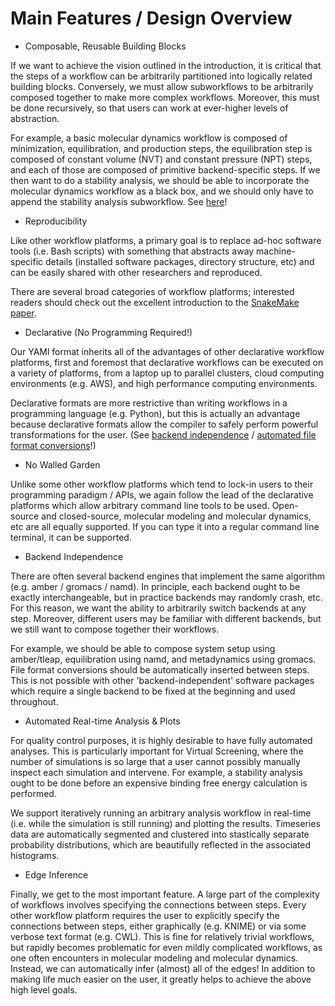# Main Features / Design Overview

* Composable, Reusable Building Blocks

If we want to achieve the vision outlined in the introduction, it is critical that the steps of a workflow can be arbitrarily partitioned into logically related building blocks. Conversely, we must allow subworkflows to be arbitrarily composed together to make more complex workflows. Moreover, this must be done recursively, so that users can work at ever-higher levels of abstraction.

For example, a basic molecular dynamics workflow is composed of minimization, equilibration, and production steps, the equilibration step is composed of constant volume (NVT) and constant pressure (NPT) steps, and each of those are composed of primitive backend-specific steps. If we then want to do a stability analysis, we should be able to incorporate the molecular dynamics workflow as a black box, and we should only have to append the stability analysis subworkflow. See [here](https://github.com/PolusAI/mm-workflows/blob/main/examples/gromacs/tutorial.yml)!

* Reproducibility

Like other workflow platforms, a primary goal is to replace ad-hoc software tools (i.e. Bash scripts) with something that abstracts away machine-specific details (installed software packages, directory structure, etc) and can be easily shared with other researchers and reproduced.

There are several broad categories of workflow platforms; interested readers should check out the excellent introduction to the [SnakeMake paper](https://f1000research.com/articles/10-33/v2).

* Declarative (No Programming Required!)

Our YAMl format inherits all of the advantages of other declarative workflow platforms, first and foremost that declarative workflows can be executed on a variety of platforms, from a laptop up to parallel clusters, cloud computing environments (e.g. AWS), and high performance computing environments.

Declarative formats are more restrictive than writing workflows in a programming language (e.g. Python), but this is actually an advantage because declarative formats allow the compiler to safely perform powerful transformations for the user. (See [backend independence](userguide.md#backend-independence) / [automated file format conversions](userguide.md#automated-file-format-conversion--speculative-compilation)!)

* No Walled Garden

Unlike some other workflow platforms which tend to lock-in users to their programming paradigm / APIs, we again follow the lead of the declarative platforms which allow arbitrary command line tools to be used. Open-source and closed-source, molecular modeling and molecular dynamics, etc are all equally supported. If you can type it into a regular command line terminal, it can be supported.

* Backend Independence

There are often several backend engines that implement the same algorithm (e.g. amber / gromacs / namd). In principle, each backend ought to be exactly interchangeable, but in practice backends may randomly crash, etc. For this reason, we want the ability to arbitrarily switch backends at any step. Moreover, different users may be familiar with different backends, but we still want to compose together their workflows.

For example, we should be able to compose system setup using amber/tleap, equilibration using namd, and metadynamics using gromacs. File format conversions should be automatically inserted between steps. This is not possible with other 'backend-independent' software packages which require a single backend to be fixed at the beginning and used throughout.

* Automated Real-time Analysis & Plots

For quality control purposes, it is highly desirable to have fully automated analyses. This is particularly important for Virtual Screening, where the number of simulations is so large that a user cannot possibly manually inspect each simulation and intervene. For example, a stability analysis ought to be done before an expensive binding free energy calculation is performed.

We support iteratively running an arbitrary analysis workflow in real-time (i.e. while the simulation is still running) and plotting the results. Timeseries data are automatically segmented and clustered into stastically separate probability distributions, which are beautifully reflected in the associated histograms.

* Edge Inference

Finally, we get to the most important feature. A large part of the complexity of workflows involves specifying the connections between steps. Every other workflow platform requires the user to explicitly specify the connections between steps, either graphically (e.g. KNIME) or via some verbose text format (e.g. CWL). This is fine for relatively trivial workflows, but rapidly becomes problematic for even mildly complicated workflows, as one often encounters in molecular modeling and molecular dynamics. Instead, we can automatically infer (almost) all of the edges! In addition to making life much easier on the user, it greatly helps to achieve the above high level goals.